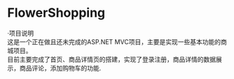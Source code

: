 # FlowerShopping
·项目说明  
这是一个正在做且还未完成的ASP.NET MVC项目，主要是实现一些基本功能的商城项目。<br/>
目前主要完成了首页、商品详情页的搭建，实现了登录注册，商品详情的数据展示，商品评论，添加购物车的功能.<br/>
